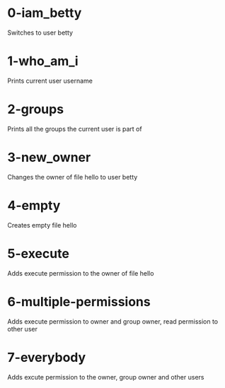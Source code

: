 # 0-iam_betty
Switches to user betty

# 1-who_am_i
Prints current user username

# 2-groups
Prints all the groups the current user is part of

# 3-new_owner
Changes the owner of file hello to user betty

# 4-empty
Creates empty file hello

# 5-execute
Adds execute permission to the owner of file hello

# 6-multiple-permissions
Adds execute permission to owner and group owner, read permission to other user

# 7-everybody
Adds excute permission to the owner, group owner and other users
